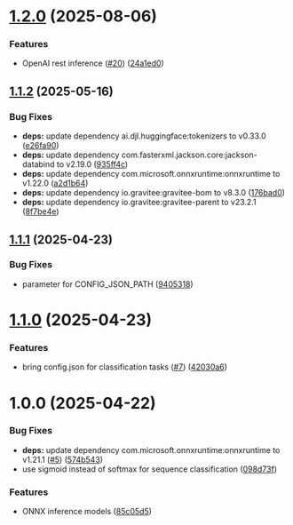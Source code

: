# [1.2.0](https://github.com/gravitee-io/gravitee-inference/compare/1.1.2...1.2.0) (2025-08-06)


### Features

* OpenAI rest inference ([#20](https://github.com/gravitee-io/gravitee-inference/issues/20)) ([24a1ed0](https://github.com/gravitee-io/gravitee-inference/commit/24a1ed0ad60196c81d88198fc4db32a8fa33dd9f))

## [1.1.2](https://github.com/gravitee-io/gravitee-inference/compare/1.1.1...1.1.2) (2025-05-16)


### Bug Fixes

* **deps:** update dependency ai.djl.huggingface:tokenizers to v0.33.0 ([e26fa90](https://github.com/gravitee-io/gravitee-inference/commit/e26fa905dad2106f57c6aea46c1bb3e9e14d4642))
* **deps:** update dependency com.fasterxml.jackson.core:jackson-databind to v2.19.0 ([935ff4c](https://github.com/gravitee-io/gravitee-inference/commit/935ff4cdcfdbebfeabf1efcb7de6af420a37bcca))
* **deps:** update dependency com.microsoft.onnxruntime:onnxruntime to v1.22.0 ([a2d1b64](https://github.com/gravitee-io/gravitee-inference/commit/a2d1b64e55ddc6442762923ab88a04a715f7144e))
* **deps:** update dependency io.gravitee:gravitee-bom to v8.3.0 ([176bad0](https://github.com/gravitee-io/gravitee-inference/commit/176bad0c4afdb5cb215a9e8b3bbcd862d65b5c60))
* **deps:** update dependency io.gravitee:gravitee-parent to v23.2.1 ([8f7be4e](https://github.com/gravitee-io/gravitee-inference/commit/8f7be4e9d359bfd1c9d131a6ae016d2c22267d2b))

## [1.1.1](https://github.com/gravitee-io/gravitee-inference/compare/1.1.0...1.1.1) (2025-04-23)


### Bug Fixes

* parameter for CONFIG_JSON_PATH ([9405318](https://github.com/gravitee-io/gravitee-inference/commit/9405318f62e82e20ef6be0227bfce9c1e8443ab4))

# [1.1.0](https://github.com/gravitee-io/gravitee-inference/compare/1.0.0...1.1.0) (2025-04-23)


### Features

* bring config.json for classification tasks ([#7](https://github.com/gravitee-io/gravitee-inference/issues/7)) ([42030a6](https://github.com/gravitee-io/gravitee-inference/commit/42030a6dbfbcdcbd09d100bb613e786561503ee0))

# 1.0.0 (2025-04-22)


### Bug Fixes

* **deps:** update dependency com.microsoft.onnxruntime:onnxruntime to v1.21.1 ([#5](https://github.com/gravitee-io/gravitee-inference/issues/5)) ([574b543](https://github.com/gravitee-io/gravitee-inference/commit/574b5433684eee4af1bd1dc2de95c657d904d451))
* use sigmoid instead of softmax for sequence classification ([098d73f](https://github.com/gravitee-io/gravitee-inference/commit/098d73f87cea254c6c390293d9032f41cac32d34))


### Features

* ONNX inference models ([85c05d5](https://github.com/gravitee-io/gravitee-inference/commit/85c05d5c3be5ceb1e1f0e3f13bd161c1c3446ca0))
